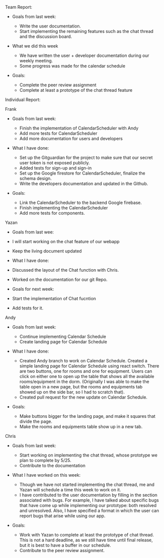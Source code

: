 Team Report: 
 - Goals from last week:
   - Write the user documentation.
   - Start implementing the remaining features such as the chat thread and the discussion board.

 - What we did this week
   - We have written the user + developer documentation during our weekly meeting. 
   - Some progress was made for the calendar schedule

 - Goals:
   - Complete the peer review assignment
   - Complete at least a prototype of the chat thread feature


Individual Report:

Frank
- Goals from last week: 
  - Finish the implementation of CalendarScheduler with Andy
  - Add more tests for CalendarScheduler
  - Add more documentation for users and developers

- What I have done:
   - Set up the Gitguardian for the project to make sure that our secret user token is not exposed publicly.
   - Added tests for sign-up and sign-in
   - Set up the Google firestore for CalendarScheduler, finalize the schema design.
   - Write the developers documentation and updated in the Github. 

- Goals:
   - Link the CalendarScheduler to the backend Google firebase.
   - Finish implementing the CalendarScheduler
   - Add more tests for components.


Yazan
- Goals from last wee:
 - I will start working on the chat feature of our webapp
 - Keep the living document updated
 
- What I have done:
 - Discussed the layout of the Chat function with Chris.
 - Worked on the documentation for our git Repo.
 
- Goals for next week:
 - Start the implementation of Chat fucntion 
 - Add tests for it.

Andy
- Goals from last week: 
   - Continue implementing Calendar Schedule
   - Create landing page for Calendar Schedule

- What I have done:
   - Created Andy branch to work on Calendar Schedule. Created a simple landing page for Calendar Schedule using react switch. There are two buttons, one for rooms and one for equipment. Users can click on either one to open up the table that shows all the available rooms/equipment in the dorm. (Originally I was able to make the table open in a new page, but the rooms and equipments tab showed up on the side bar, so I had to scratch that).
   - Created pull request for the new update on Calendar Schedule. 

- Goals:
   - Make buttons bigger for the landing page, and make it squares that divide the page.
   - Make the rooms and equipments table show up in a new tab.

Chris
 - Goals from last week:
   - Start working on implementing the chat thread, whose prototype we plan to complete by 5/25.
   - Contribute to the documentation

 - What I have worked on this week:
   - Though we have not started implementing the chat thread, me and Yazan will schedule a time this week to work on it.
   - I have contributed to the user documentation by filling in the section associated with bugs. For example, I have talked about specific bugs that have come up while implementing our prototype: both resolved and unresolved. Also, I have specified a format in which the user can report bugs that arise while using our app.

 - Goals:
   - Work with Yazan to complete at least the prototype of chat thread. This is not a hard deadline, as we still have time until final release, but it is best to have a buffer in our schedule.
   - Contribute to the peer review assignment.
